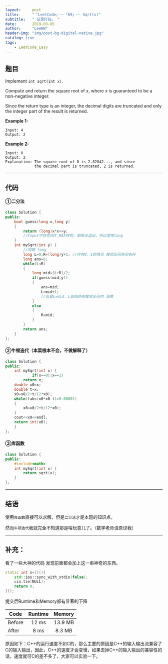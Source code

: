 ```yaml
---
layout:     post
title:      "「LeetCode」——「69」—— Sqrt(x)"
subtitle:   " 记录打码。 "
date:       2019-03-05 
author:     "LeeHW"
header-img: "img/post-bg-digital-native.jpg"
catalog: true
tags:
    - LeetCode_Easy
---
```


## 题目

Implement `int sqrt(int x)`.

Compute and return the square root of *x*, where *x* is guaranteed to be a non-negative integer.

Since the return type is an integer, the decimal digits are truncated and only the integer part of the result is returned.

**Example 1:**

```
Input: 4
Output: 2
```

**Example 2:**

```
Input: 8
Output: 2
Explanation: The square root of 8 is 2.82842..., and since 
             the decimal part is truncated, 2 is returned.
```

---

## 代码

#### ①二分法

```c++
class Solution {
public:
    bool guess(long x,long y)
    {
        return (long)x*x<=y;
        //Input中存在INT_MAX样例，相乘会溢出，所以使用long
    }
    int mySqrt(int y) {
        //同理 long
        long L=0,R=(long)y+1; //存在0，1的情况 搜索区间左闭右开 
        long ans=0;
        while(L<R)
        {
            long mid=(L+R)/2;
            if(guess(mid,y))
            {
                ans=mid;
                L=mid+1;
                //若是L=mid，L会始终在搜索区间内 浪费
            }
            else
            {
                R=mid;
            }
        }
        return ans;
    }
};
```

#### ②牛顿迭代（本菜根本不会，不做解释了）

```c++
class Solution {
public:
    int mySqrt(int x) {
            if(x==0||x==1)
        return x;
    double x0=x;
    double t=x;
    x0=x0/2+t/(2*x0);
    while(fabs(x0*x0-t)>0.00001)
    {
        x0=x0/2+t/(2*x0);
    }
    cout<<x0<<endl;
    return int(x0);
    }
};
```

#### ③库函数

```c++
class Solution {
public:
    #include<math>
    int mySqrt(int x) {
        return sqrt(x);
    }
};
```



---

## 结语

使用`库函数`直接可以求解，但是`二分法`才是本题的知识点。

然而`牛顿迭代`我就完全不知道那是啥玩意儿了。（数学老师请原谅我）

------

## 补充：

看了一些大神的代码 发现前面都会加上这一串神奇的东西。

```c++
static int x=[](){
    std::ios::sync_with_stdio(false);
    cin.tie(NULL);
    return 0;
}();
```

提交后Runtime和Memory都有显著的下降

| Code   | Runtime | Memory  |
| ------ | :-----: | :-----: |
| Before |  12 ms  | 13.9 MB |
| After  |  8 ms   | 8.3 MB  |

原因如下：C++的运行速度不如C的，那么主要的原因是C++的输入输出流兼容了C的输入输出，因此，C++的速度才会变慢，如果去掉C++的输入输出的兼容性的话，速度就可C的差不多了，大家可以实验一下。
